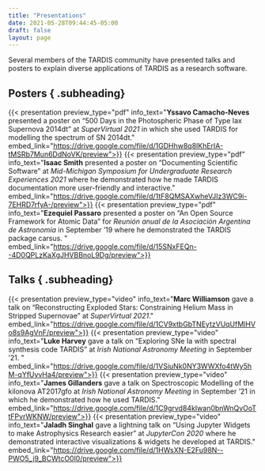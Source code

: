 ```yaml
---
title: "Presentations"
date: 2021-05-28T09:44:45-05:00
draft: false
layout: page
---
```



Several members of the TARDIS community have presented talks and posters to explain diverse applications of  TARDIS as a research software.
## Posters { .subheading}
{{< presentation preview_type="pdf" info_text="**Yssavo Camacho-Neves** presented a poster on “500 Days in the Photospheric Phase of Type Iax Supernova 2014dt” at *SuperVirtual 2021* in which she used TARDIS for modelling the spectrum of SN 2014dt." embed_link="https://drive.google.com/file/d/1GDHhw8q8lKhErIA-tMSRb7Mun6DdNoVK/preview">}}
{{< presentation preview_type="pdf" info_text="**Isaac Smith** presented a poster on “Documenting Scientific Software” at *Mid-Michigan Symposium for Undergraduate Research Experiences 2021* where he demonstrated how he made TARDIS documentation more user-friendly and interactive." embed_link="https://drive.google.com/file/d/1tF8QMSAXwheVJIz3WC9i-7EHRD7rfyA-/preview">}}
{{< presentation preview_type="pdf" info_text="**Ezequiel Passaro** presented a poster on “An Open Source Framework for Atomic Data” for *Reunión anual de la Asociación Argentina de Astronomía* in September ’19 where he demonstrated the TARDIS package carsus.  " embed_link="https://drive.google.com/file/d/15SNxFEQn--4D0QPLzKaXgJHVBBnoL9Dg/preview">}}
## Talks { .subheading}
{{< presentation preview_type="video" info_text="**Marc Williamson** gave a talk on “Reconstructing Exploded Stars: Constraining Helium Mass in Stripped Supernovae” at *SuperVirtual 2021*." embed_link="https://drive.google.com/file/d/1CV9xtbGbTNEytzVUqUfMlHVo8s9AgVnF/preview">}}
{{< presentation preview_type="video" info_text="**Luke Harvey** gave a talk on “Exploring SNe Ia with spectral synthesis code TARDIS” at *Irish National Astronomy Meeting* in September ’21. " embed_link="https://drive.google.com/file/d/1VSiuNk0NY3WWXfo4tWy5hM-qYfUyvHa4/preview">}}
{{< presentation preview_type="video" info_text="**James Gillanders** gave a talk on Spectroscopic Modelling of the kilonova AT2017gfo at *Irish National Astronomy Meeting* in September ’21 in which he demonstrated how he used TARDIS." embed_link="https://drive.google.com/file/d/1C9grvd84kIwan0bnWnQvOoTtFPvrWKNW/preview">}}
{{< presentation preview_type="video" info_text="**Jaladh Singhal** gave a lightning talk on “Using Jupyter Widgets to make Astrophysics Research easier” at *JupyterCon 2020* where he demonstrated interactive visualizations & widgets he developed at TARDIS." embed_link="https://drive.google.com/file/d/1HWsXN-E2Fu98N--PWO5_j9_BCWtcO0l0/preview">}}

